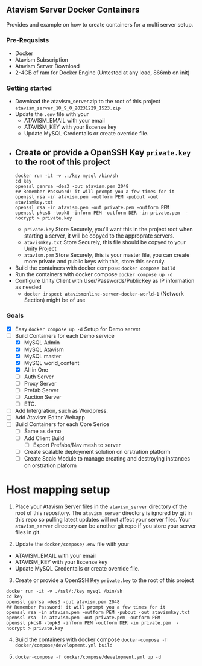## Atavism Server Docker Containers

Provides and example on how to create containers for a multi server setup.

### Pre-Requsists

- Docker
- Atavism Subscription
- Atavism Server Download
- 2-4GB of ram for Docker Engine (Untested at any load, 866mb on init)

### Getting started

- Download the atavism_server.zip to the root of this project `atavism_server_10_9_0_20231229_1523.zip`
- Update the `.env` file with your
  - ATAVISM_EMAIL with your email
  - ATAVISM_KEY with your liscense key
  - Update MySQL Credentails or create override file.
- ## Create or provide a OpenSSH Key `private.key` to the root of this project
  ```
  docker run -it -v .:/key mysql /bin/sh
  cd key
  openssl genrsa -des3 -out atavism.pem 2048
  ## Remember Password! it will prompt you a few times for it
  openssl rsa -in atavism.pem -outform PEM -pubout -out atavismkey.txt
  openssl rsa -in atavism.pem -out private.pem -outform PEM
  openssl pkcs8 -topk8 -inform PEM -outform DER -in private.pem  -nocrypt > private.key
  ```
  - `private.key` Store Securely, you'll want this in the project root when starting a server, it will be copyed to the approprate servers.
  - `atavismkey.txt` Store Securely, this file should be copyed to your Unity Project
  - `atavism.pem` Store Securely, this is your master file, you can create more private and public keys with this, store this secruly.
- Build the containers with docker compose `docker compose build`
- Run the containers with docker compose `docker compose up -d`
- Configure Unity Client with User/Passwords/PublicKey as IP information as needed
  - `docker inspect atavismonline-server-docker-world-1` (Network Section) might be of use

### Goals

- [x] Easy `docker compose up -d` Setup for Demo server
- [ ] Build Containers for each Demo service
  - [x] MySQL Admin
  - [x] MySQL Atavism
  - [x] MySQL master
  - [x] MySQL world_content
  - [x] All in One
  - [ ] Auth Server
  - [ ] Proxy Server
  - [ ] Prefab Server
  - [ ] Auction Server
  - [ ] ETC.
- [ ] Add Intergration, such as Wordpress.
- [ ] Add Atavism Editor Webapp
- [ ] Build Containers for each Core Serice
  - [ ] Same as demo
  - [ ] Add Client Build
    - [ ] Export Prefabs/Nav mesh to server
  - [ ] Create scalable deployment solution on orstration platform
  - [ ] Create Scale Module to manage creating and destroying instances on orstration plaform

# Host mapping setup

1. Place your Atavism Server files in the `atavism_server` directory of the root of this repository. The `atavism_server` directory is ignored by git in this repo so pulling latest updates will not affect your server files. Your `atavism_server` directory can
   be another git repo if you store your server files in git.

2. Update the `docker/compose/.env` file with your

- ATAVISM_EMAIL with your email
- ATAVISM_KEY with your liscense key
- Update MySQL Credentails or create override file.

3. Create or provide a OpenSSH Key `private.key` to the root of this project

```
docker run -it -v ./ssl/:/key mysql /bin/sh
cd key
openssl genrsa -des3 -out atavism.pem 2048
## Remember Password! it will prompt you a few times for it
openssl rsa -in atavism.pem -outform PEM -pubout -out atavismkey.txt
openssl rsa -in atavism.pem -out private.pem -outform PEM
openssl pkcs8 -topk8 -inform PEM -outform DER -in private.pem  -nocrypt > private.key
```

4. Build the containers with docker compose `docker-compose -f docker/compose/development.yml build`

5. `docker-compose -f docker/compose/development.yml up -d`
